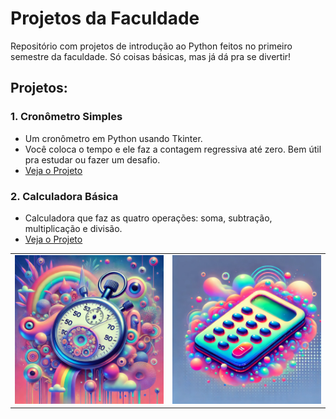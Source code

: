 # Projetos da Faculdade

Repositório com projetos de introdução ao Python feitos no primeiro semestre da faculdade. Só coisas básicas, mas já dá pra se divertir!

## Projetos:

### 1. Cronômetro Simples
- Um cronômetro em Python usando Tkinter.
- Você coloca o tempo e ele faz a contagem regressiva até zero. Bem útil pra estudar ou fazer um desafio.
- [Veja o Projeto](https://github.com/oTalDoWaaase/projetos-faculdade/tree/main/cronometro_python)
### 2. Calculadora Básica
- Calculadora que faz as quatro operações: soma, subtração, multiplicação e divisão.
- [Veja o Projeto](https://github.com/oTalDoWaaase/projetos-faculdade/tree/main/introducao_python)
<table>
  <tr>
    <td>
      <img src="https://github.com/oTalDoWaaase/projetos-faculdade/blob/main/dreamcore_stoptemp.png" alt="Cronômetro" width="300"/>
    </td>
    <td>
      <img src="https://github.com/oTalDoWaaase/projetos-faculdade/blob/main/dreamcore_stopwatch.png" alt="Calculadora" width="300"/>
    </td>
  </tr>
</table>




